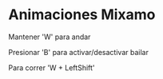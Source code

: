 <h1>Animaciones Mixamo</h1>

Mantener 'W' para andar

Presionar 'B' para activar/desactivar bailar

Para correr 'W + LeftShift'

